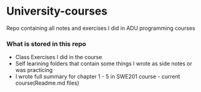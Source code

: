 # University-courses
Repo containing all notes and exercises I did in ADU programming courses

### **What is stored in this repo**
- Class Exercises I did in the course
- Self learining folders that contain some things I wrote as side notes or was practicing
- I wrote full summary for chapter 1 - 5 in SWE201 course - current course(Readme.md files)
 
